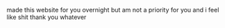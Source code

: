 made this website for you overnight but am not a priority for you and i feel like shit thank you whatever

